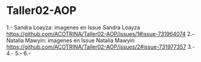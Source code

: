 # Taller02-AOP

1.- Sandra Loayza: imagenes en Issue Sandra Loayza https://github.com/ACOTRINA/Taller02-AOP/issues/1#issue-731964074
2.- Natalia Mawyin: imagenes en Issue Natalia Mawyin https://github.com/ACOTRINA/Taller02-AOP/issues/2#issue-731977357
3.-
4.-
5.-
6.-

